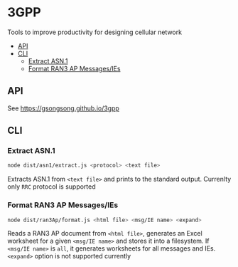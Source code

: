 # 3GPP

Tools to improve productivity for designing cellular network

- [API](#api)
- [CLI](#cli)
  - [Extract ASN.1](#extract-asn1)
  - [Format RAN3 AP Messages/IEs](#format-ran3-ap-messagesies)

## API

See https://gsongsong.github.io/3gpp

## CLI

### Extract ASN.1

```sh
node dist/asn1/extract.js <protocol> <text file>
```

Extracts ASN.1 from `<text file>` and prints to the standard output. Currenlty only `RRC` protocol is supported

### Format RAN3 AP Messages/IEs

```sh
node dist/ran3Ap/format.js <html file> <msg/IE name> <expand>
```

Reads a RAN3 AP document from `<html file>`, generates an Excel worksheet for a given `<msg/IE name>` and stores it into a filesystem. If  `<msg/IE name>` is  `all`, it generates worksheets for all messages and IEs. `<expand>` option is not supported currently
